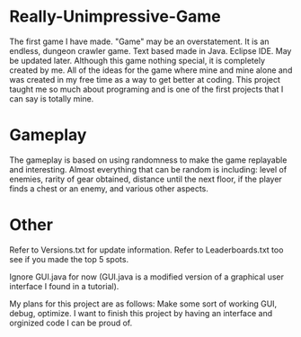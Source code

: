 # Really-Unimpressive-Game
The first game I have made. "Game" may be an overstatement. It is an endless, dungeon crawler game. Text based made in Java. Eclipse IDE. May be updated later.
Although this game nothing special, it is completely created by me. All of the ideas for the game where mine and mine alone and was created in my free time as a way to get better at coding. This project taught me so much about programing and is one of the first projects that I can say is totally mine. 

# Gameplay

The gameplay is based on using randomness to make the game replayable and interesting. Almost everything that can be random is including: level of enemies, rarity of gear obtained, distance until the next floor, if the player finds a chest or an enemy, and various other aspects.

# Other

Refer to Versions.txt for update information. Refer to Leaderboards.txt too see if you made the top 5 spots.

Ignore GUI.java for now (GUI.java is a modified version of a graphical user interface I found in a tutorial).

My plans for this project are as follows: Make some sort of working GUI, debug, optimize.
I want to finish this project by having an interface and orginized code I can be proud of.
